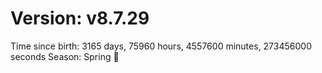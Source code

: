 # Version: v8.7.29
Time since birth: 3165 days, 75960 hours, 4557600 minutes, 273456000 seconds
Season: Spring 🌸
